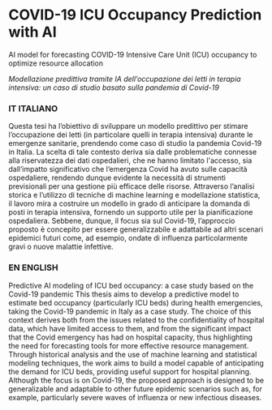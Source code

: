 # COVID-19 ICU Occupancy Prediction with AI
 AI model for forecasting COVID-19 Intensive Care Unit (ICU) occupancy to optimize resource allocation
 
_Modellazione predittiva tramite IA dell’occupazione dei letti in terapia intensiva: un caso di studio basato sulla pandemia di Covid-19_

### IT ITALIANO
Questa tesi ha l’obiettivo di sviluppare un modello predittivo per stimare l’occupazione dei letti (in particolare quelli in terapia intensiva) durante le emergenze sanitarie, prendendo come caso di studio la pandemia Covid-19 in Italia.
La scelta di tale contesto deriva sia dalle problematiche connesse alla riservatezza dei dati ospedalieri, che ne hanno limitato l'accesso, sia dall’impatto significativo che l’emergenza Covid ha avuto sulle capacità ospedaliere, rendendo dunque evidente la necessità di strumenti previsionali per una gestione più efficace delle risorse.
Attraverso l’analisi storica e l’utilizzo di tecniche di machine learning e modellazione statistica, il lavoro mira a costruire un modello in grado di anticipare la domanda di posti in terapia intensiva, fornendo un supporto utile per la pianificazione ospedaliera.
Sebbene, dunque, il focus sia sul Covid-19, l’approccio proposto è concepito per essere generalizzabile e adattabile ad altri scenari epidemici futuri come, ad esempio, ondate di influenza particolarmente gravi o nuove malattie infettive.		


### EN ENGLISH
Predictive AI modeling of ICU bed occupancy: a case study based on the Covid-19 pandemic
This thesis aims to develop a predictive model to estimate bed occupancy (particularly ICU beds) during health emergencies, taking the Covid-19 pandemic in Italy as a case study.
The choice of this context derives both from the issues related to the confidentiality of hospital data, which have limited access to them, and from the significant impact that the Covid emergency has had on hospital capacity, thus highlighting the need for forecasting tools for more effective resource management.
Through historical analysis and the use of machine learning and statistical modeling techniques, the work aims to build a model capable of anticipating the demand for ICU beds, providing useful support for hospital planning.
Although the focus is on Covid-19, the proposed approach is designed to be generalizable and adaptable to other future epidemic scenarios such as, for example, particularly severe waves of influenza or new infectious diseases.
